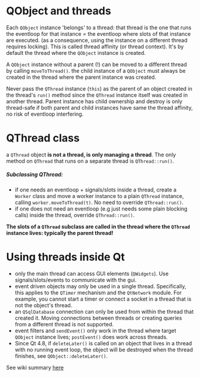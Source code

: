 QObject and threads
=====================
Each `QObject` instance 'belongs' to a thread: that thread is the one that runs the eventloop for that instance = the eventloop where slots of that instance are executed. (as a consequence, using the instance on a different thread requires locking). This is called thread affinity  (or thread context). It's by default the thread where the `QObject` instance is created. 

A `QObject` instance without a parent (!) can be moved to a different thread by calling `moveToThread()`.
the child instance of a `QObject` must always be created in the thread where the parent instance was created. 

Never pass the `QThread` instance (`this`) as the parent of an object created in the thread's `run()` method since the `QThread` instance itself was created in another thread. Parent instance has child ownership and destroy is only thread-safe if both parent and child instances have same the thread affinity, no risk of eventloop interfering.

QThread class
=====================
a `QThread` object **is not a thread, is only managing a thread**. The only method on `QThread` that runs on a separate thread is `QThread::run()`.

##### Subclassing QThread: 
* if one needs an eventloop + signals/slots inside a thread, create a `Worker` class and move a worker instance to a plain `QThread` instance, calling `worker.moveToThread(t)`. No need to override `QThread::run()`.
* if one does not need an eventloop (e.g just needs some plain blocking calls) inside the thread, override `QThread::run()`.

**The slots of a `QThread` subclass are called in the thread where the `QThread` instance lives: typically the parent thread!**

Using threads inside Qt
=====================
* only the main thread can access GUI elements (`QWidgets`). Use signals/slots/events to communicate with the gui.
* event driven objects may only be used in a single thread. Specifically, this applies to the `QTimer` mechanism and the `QtNetwork` module. For example, you cannot start a timer or connect a socket in a thread that is not the object's thread.
* an `QSqlDatabase` connection can only be used from within the thread that created it. Moving connections between threads or creating queries from a different thread is not supported.
* event filters and `sendEvent()` only work in the thread where target `QObject` instance lives; `postEvent()` does work across threads.
* Since Qt 4.8, if `deleteLater()` is called on an object that lives in a thread with no running event loop, the object will be destroyed when the thread finishes, see `QObject::deleteLater()`.

See wiki summary [here](http://qt-project.org/wiki/ThreadsEventsQObjects)
